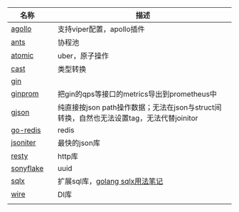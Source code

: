 

| 名称                                                |      | 描述                                                         |
| --------------------------------------------------- | ---- | ------------------------------------------------------------ |
| [agollo](https://github.com/shima-park/agollo)      |      | 支持viper配置，apollo插件                                    |
| [ants](http://github.com/panjf2000/ants)            |      | 协程池                                                       |
| [atomic](go.uber.org/atomic)                        |      | uber，原子操作                                               |
| [cast](github.com/spf13/cast)                       |      | 类型转换                                                     |
| [gin](https://github.com/gin-gonic/gin)             |      |                                                              |
| [ginprom](https://github.com/chenjiandongx/ginprom) |      | 把gin的qps等接口的metrics导出到prometheus中                  |
| [gjson](https://github.com/tidwall/gjson.git)       |      | 纯直接按json path操作数据；无法在json与struct间转换，自然也无法设置tag，无法代替joinitor |
| [go-redis](https://github.com/go-redis/redis)       |      | redis                                                        |
| [jsoniter](http://jsoniter.com/)                    |      | 最快的json库                                                 |
| [resty](https://github.com/go-resty/resty)          |      | http库                                                       |
| [sonyflake](http://github.com/sony/sonyflake)       |      | uuid                                                         |
| [sqlx](https://github.com/jmoiron/sqlx)             |      | 扩展sql库，[golang sqlx用法笔记](https://blog.csdn.net/westhod/article/details/81205758) |
| [wire](https://github.com/google/wire)              |      | DI库                                                         |
|                                                     |      |                                                              |

